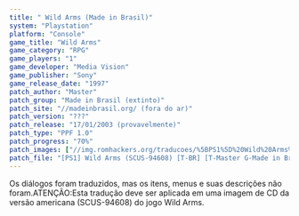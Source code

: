 ```yaml
---
title: " Wild Arms (Made in Brasil)"
system: "Playstation"
platform: "Console"
game_title: "Wild Arms"
game_category: "RPG"
game_players: "1"
game_developer: "Media Vision"
game_publisher: "Sony"
game_release_date: "1997"
patch_author: "Master"
patch_group: "Made in Brasil (extinto)"
patch_site: "//madeinbrasil.org/ (fora do ar)"
patch_version: "???"
patch_release: "17/01/2003 (provavelmente)"
patch_type: "PPF 1.0"
patch_progress: "70%"
patch_images: ["//img.romhackers.org/traducoes/%5BPS1%5D%20Wild%20Arms%20-%20Made%20in%20Brasil%20-%201.jpg","//img.romhackers.org/traducoes/%5BPS1%5D%20Wild%20Arms%20-%20Made%20in%20Brasil%20-%202.png","//img.romhackers.org/traducoes/%5BPS1%5D%20Wild%20Arms%20-%20Made%20in%20Brasil%20-%203.png"]
patch_file: "[PS1] Wild Arms (SCUS-94608) [T-BR] [T-Master G-Made in Brasil] [P-70% A-2003].zip"
---
```

Os diálogos foram traduzidos, mas os itens, menus e suas descrições não foram.ATENÇÃO:Esta tradução deve ser aplicada em uma imagem de CD da versão americana (SCUS-94608) do jogo Wild Arms.